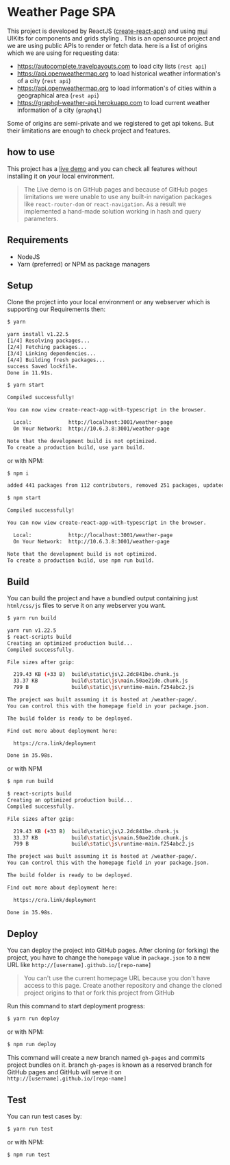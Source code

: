 # Weather Page SPA

This project is developed by ReactJS ([create-react-app](https://github.com/facebook/create-react-app)) and using [mui](https://mui.com) UIKits for components and grids styling . This is an opensource project and we are using public APIs to render or fetch data. here is a list of origins which we are using for requesting data:

- https://autocomplete.travelpayouts.com to load city lists (`rest api`)
- https://api.openweathermap.org to load historical weather information's of a city (`rest api`)
- https://api.openweathermap.org to load information's of cities within a geographical area (`rest api`)
- https://graphql-weather-api.herokuapp.com to load current weather information of a city (`graphql`)

Some of origins are semi-private and we registered to get api tokens. But their limitations are enough to check project and features.

## how to use

This project has a [live demo](https://mr-exception.github.io/weather-page/) and you can check all features without installing it on your local environment.

> The Live demo is on GitHub pages and because of GitHub pages limitations we were unable to use any built-in navigation packages like `react-router-dom` or `react-navigation`. As a result we implemented a hand-made solution working in hash and query parameters.

## Requirements

- NodeJS
- Yarn (preferred) or NPM as package managers

## Setup

Clone the project into your local environment or any webserver which is supporting our Requirements then:

```bash
$ yarn

yarn install v1.22.5
[1/4] Resolving packages...
[2/4] Fetching packages...
[3/4] Linking dependencies...
[4/4] Building fresh packages...
success Saved lockfile.
Done in 11.91s.

$ yarn start

Compiled successfully!

You can now view create-react-app-with-typescript in the browser.

  Local:            http://localhost:3001/weather-page
  On Your Network:  http://10.6.3.8:3001/weather-page

Note that the development build is not optimized.
To create a production build, use yarn build.

```

or with NPM:

```bash
$ npm i

added 441 packages from 112 contributors, removed 251 packages, updated 1504 packages and audited 1949 packages in 515.657s

$ npm start

Compiled successfully!

You can now view create-react-app-with-typescript in the browser.

  Local:            http://localhost:3001/weather-page
  On Your Network:  http://10.6.3.8:3001/weather-page

Note that the development build is not optimized.
To create a production build, use npm run build.

```

## Build

You can build the project and have a bundled output containing just `html/css/js` files to serve it on any webserver you want.

```bash
$ yarn run build

yarn run v1.22.5
$ react-scripts build
Creating an optimized production build...
Compiled successfully.

File sizes after gzip:

  219.43 KB (+33 B)  build\static\js\2.2dc841be.chunk.js
  33.37 KB           build\static\js\main.50ae21de.chunk.js
  799 B              build\static\js\runtime-main.f254abc2.js

The project was built assuming it is hosted at /weather-page/.
You can control this with the homepage field in your package.json.

The build folder is ready to be deployed.

Find out more about deployment here:

  https://cra.link/deployment

Done in 35.98s.
```

or with NPM

```bash
$ npm run build

$ react-scripts build
Creating an optimized production build...
Compiled successfully.

File sizes after gzip:

  219.43 KB (+33 B)  build\static\js\2.2dc841be.chunk.js
  33.37 KB           build\static\js\main.50ae21de.chunk.js
  799 B              build\static\js\runtime-main.f254abc2.js

The project was built assuming it is hosted at /weather-page/.
You can control this with the homepage field in your package.json.

The build folder is ready to be deployed.

Find out more about deployment here:

  https://cra.link/deployment

Done in 35.98s.
```

## Deploy

You can deploy the project into GitHub pages. After cloning (or forking) the project, you have to change the `homepage` value in `package.json` to a new URL like `http://[username].github.io/[repo-name]`

> You can't use the current homepage URL because you don't have access to this page. Create another repository and change the cloned project origins to that or fork this project from GitHub

Run this command to start deployment progress:

```bash
$ yarn run deploy
```

or with NPM:

```bash
$ npm run deploy
```

This command will create a new branch named `gh-pages` and commits project bundles on it. branch `gh-pages` is known as a reserved branch for GitHub pages and GitHub will serve it on `http://[username].github.io/[repo-name]`

## Test

You can run test cases by:

```bash
$ yarn run test
```

or with NPM:

```bash
$ npm run test
```
